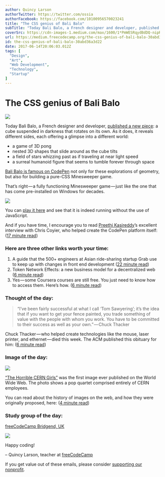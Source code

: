 ```yaml
---
author: Quincy Larson
authorTwitter: https://twitter.com/ossia
authorFacebook: https://facebook.com/10100956570023241
title: "The CSS genius of Bali Balo"
subTitle: "Today Bali Balo, a French designer and developer, published a new piece: a cube suspended in darkness that rotates on its own. As it does..."
coverSrc: https://cdn-images-1.medium.com/max/1600/1*PmWESRqydBdDQ-nipRRW0g.png
url: https://medium.freecodecamp.org/the-css-genius-of-bali-balo-30abd36a3d22
id: the-css-genius-of-bali-balo-30abd36a3d22
date: 2017-06-14T20:06:03.012Z
tags: [
  "Design",
  "Art",
  "Web Development",
  "Technology",
  "Startup"
]
---
```

# The CSS genius of Bali Balo



![](https://cdn-images-1.medium.com/max/1600/1*PmWESRqydBdDQ-nipRRW0g.png)



Today Bali Balo, a French designer and developer, [published a new piece](https://fcc.im/2t3kQ5x): a cube suspended in darkness that rotates on its own. As it does, it reveals different sides, each offering a glimpse into a different world:

*   a game of 3D pong
*   nested 3D shapes that slide around as the cube tilts
*   a field of stars whizzing past as if traveling at near light speed
*   a surreal humanoid figure that seems to tumble forever through space

[Bali Balo is famous on CodePen](https://fcc.im/2t2CGoV) not only for these explorations of geometry, but also for building a pure-CSS Minesweeper game.

That’s right — a fully functioning Minesweeper game — just like the one that has come pre-installed on Windows for decades.



![](https://cdn-images-1.medium.com/max/1600/1*GFcKk9KxqHAnWa1ECcKDOQ.png)



You can [play it here](https://fcc.im/2rik9DY) and see that it is indeed running without the use of JavaScript.

And if you have time, I encourage you to read [Preethi Kasireddy](https://medium.com/@preethikasireddy)’s excellent interview with Chris Coyier, who helped create the CodePen platform itself: ([17 minute read](https://fcc.im/2s1LY6o))

### Here are three other links worth your time:

1.  A guide that the 500+ engineers at Asian ride-sharing startup Grab use to keep up with changes in front end development ([22 minute read](https://fcc.im/2spxFsP))
2.  Token Network Effects: a new business model for a decentralized web ([6 minute read](https://fcc.im/2sbfXHy))
3.  Yes — some Coursera courses are still free. You just need to know how to access them. Here’s how. ([6 minute read](https://fcc.im/2rwQ4zI))

### Thought of the day:

> “I’ve been fairly successful at what I call ‘Tom Sawyering’; it’s the idea that if you want to get your fence painted, you trade something of value with the people with whom you work. You have to be committed to their success as well as your own.” — Chuck Thacker

Chuck Thacker — who helped create technologies like the mouse, laser printer, and ethernet — died this week. The ACM published this obituary for him: ([6 minute read](https://fcc.im/2tnt5bY))

### Image of the day:



![](https://cdn-images-1.medium.com/max/1600/1*nKMTFmN57kJBvvFldSqEqA.jpeg)



[“The Horrible CERN Girls”](https://fcc.im/2s1JiFK) was the first image ever published on the World Wide Web. The photo shows a pop quartet comprised entirely of CERN employees.

You can read about the history of images on the web, and how they were originally proposed, here: ([4 minute read](https://fcc.im/2spyZfo))

### Study group of the day:

[freeCodeCamp Bridgend, UK](https://fcc.im/2stFJcX)



![](https://cdn-images-1.medium.com/max/1600/1*ynkqaPLrw3hQEq_BdCCZCw.jpeg)



Happy coding!

– Quincy Larson, teacher at [freeCodeCamp](http://bit.ly/2j7Q1dN)

If you get value out of these emails, please consider [supporting our nonprofit](http://bit.ly/donate-to-fcc).








